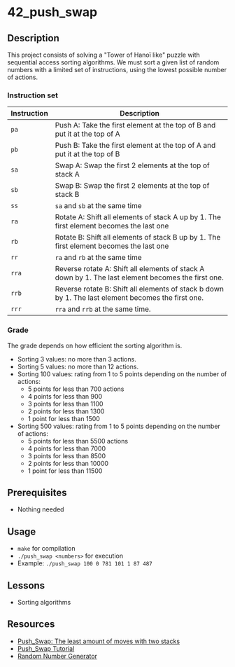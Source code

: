 # 42_push_swap

## Description
This project consists of solving a "Tower of Hanoï like" puzzle with sequential access sorting algorithms. We must sort a given list of random numbers with a limited set of instructions, using the lowest possible number of actions.

### Instruction set
| Instruction   | Description |
| ------------ | ------------ |
| `pa` | Push A: Take the first element at the top of B and put it at the top of A |
| `pb` | Push B: Take the first element at the top of A and put it at the top of B |
| `sa` | Swap A: Swap the first 2 elements at the top of stack A |
| `sb` | Swap B: Swap the first 2 elements at the top of stack B |
| `ss` | `sa` and `sb` at the same time |
| `ra` | Rotate A: Shift all elements of stack A up by 1. The first element becomes the last one |
| `rb` | Rotate B: Shift all elements of stack B up by 1. The first element becomes the last one |
| `rr` | `ra` and `rb` at the same time |
| `rra` | Reverse rotate A: Shift all elements of stack A down by 1. The last element becomes the first one. |
| `rrb` | Reverse rotate B: Shift all elements of stack b down by 1. The last element becomes the first one. |
| `rrr` | `rra` and `rrb` at the same time. |

### Grade
The grade depends on how efficient the sorting algorithm is.

- Sorting 3 values: no more than 3 actions.
- Sorting 5 values: no more than 12 actions.
- Sorting 100 values: rating from 1 to 5 points depending on the number of actions:
  - 5 points for less than 700 actions
  - 4 points for less than 900
  - 3 points for less than 1100
  - 2 points for less than 1300
  - 1 point for less than 1500
- Sorting 500 values: rating from 1 to 5 points depending on the number of actions:
  - 5 points for less than 5500 actions
  - 4 points for less than 7000
  - 3 points for less than 8500
  - 2 points for less than 10000
  - 1 point for less than 11500

## Prerequisites
- Nothing needed

## Usage
- `make` for compilation
- `./push_swap <numbers>` for execution
- Example: `./push_swap 100 0 781 101 1 87 487`

## Lessons
- Sorting algorithms

## Resources
- [Push_Swap: The least amount of moves with two stacks](https://medium.com/@jamierobertdawson/push-swap-the-least-amount-of-moves-with-two-stacks-d1e76a71789a "Push_Swap: The least amount of moves with two stacks")
- [Push_Swap Tutorial](https://medium.com/nerd-for-tech/push-swap-tutorial-fa746e6aba1e "Push_Swap Tutorial")
- [Random Number Generator](https://www.calculatorsoup.com/calculators/statistics/random-number-generator.php "Random Number Generator")

